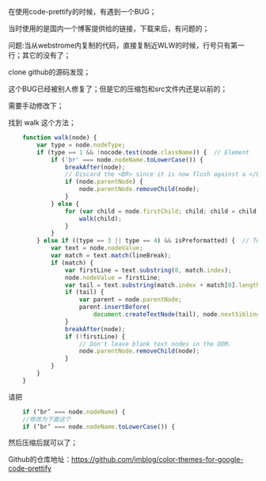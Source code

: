 在使用code-prettify的时候，有遇到一个BUG；

当时使用的是国内一个博客提供给的链接，下载来后，有问题的；

问题:当从webstrome内复制的代码，直接复制近WLW的时候，行号只有第一行；其它的没有了；

clone github的源码发现；

这个BUG已经被别人修复了；但是它的压缩包和src文件内还是以前的；

需要手动修改下；

找到 walk 这个方法；

```javascript
    function walk(node) {
        var type = node.nodeType;
        if (type == 1 && !nocode.test(node.className)) {  // Element
            if ('br' === node.nodeName.toLowerCase()) {
                breakAfter(node);
                // Discard the <BR> since it is now flush against a </LI>.
                if (node.parentNode) {
                    node.parentNode.removeChild(node);
                }
            } else {
                for (var child = node.firstChild; child; child = child.nextSibling) {
                    walk(child);
                }
            }
        } else if ((type == 3 || type == 4) && isPreformatted) {  // Text
            var text = node.nodeValue;
            var match = text.match(lineBreak);
            if (match) {
                var firstLine = text.substring(0, match.index);
                node.nodeValue = firstLine;
                var tail = text.substring(match.index + match[0].length);
                if (tail) {
                    var parent = node.parentNode;
                    parent.insertBefore(
                        document.createTextNode(tail), node.nextSibling);
                }
                breakAfter(node);
                if (!firstLine) {
                    // Don't leave blank text nodes in the DOM.
                    node.parentNode.removeChild(node);
                }
            }
        }
    }
```
请把

```javascript
    if (‘br’ === node.nodeName) {
    //修改为下面这个
    if (‘br’ === node.nodeName.toLowerCase()) {
```

然后压缩后就可以了；

Github的仓库地址：https://github.com/jmblog/color-themes-for-google-code-prettify